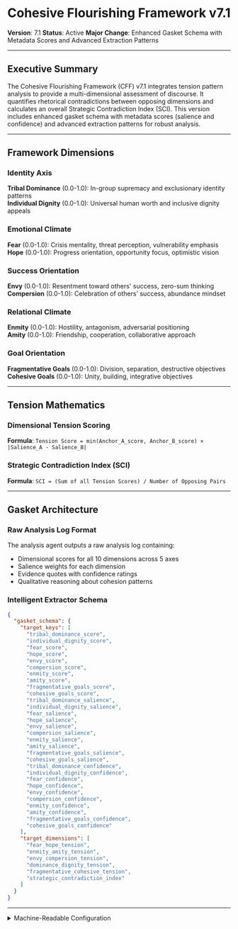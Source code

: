 # Cohesive Flourishing Framework v7.1
**Version**: 7.1
**Status**: Active
**Major Change**: Enhanced Gasket Schema with Metadata Scores and Advanced Extraction Patterns

---

## Executive Summary

The Cohesive Flourishing Framework (CFF) v7.1 integrates tension pattern analysis to provide a multi-dimensional assessment of discourse. It quantifies rhetorical contradictions between opposing dimensions and calculates an overall Strategic Contradiction Index (SCI). This version includes enhanced gasket schema with metadata scores (salience and confidence) and advanced extraction patterns for robust analysis.

---

## Framework Dimensions

### **Identity Axis**

**Tribal Dominance** (0.0-1.0): In-group supremacy and exclusionary identity patterns  
**Individual Dignity** (0.0-1.0): Universal human worth and inclusive dignity appeals

### **Emotional Climate**

**Fear** (0.0-1.0): Crisis mentality, threat perception, vulnerability emphasis  
**Hope** (0.0-1.0): Progress orientation, opportunity focus, optimistic vision

### **Success Orientation** 

**Envy** (0.0-1.0): Resentment toward others' success, zero-sum thinking  
**Compersion** (0.0-1.0): Celebration of others' success, abundance mindset

### **Relational Climate**

**Enmity** (0.0-1.0): Hostility, antagonism, adversarial positioning  
**Amity** (0.0-1.0): Friendship, cooperation, collaborative approach

### **Goal Orientation**

**Fragmentative Goals** (0.0-1.0): Division, separation, destructive objectives  
**Cohesive Goals** (0.0-1.0): Unity, building, integrative objectives

---

## Tension Mathematics

### **Dimensional Tension Scoring**

**Formula**: `Tension Score = min(Anchor_A_score, Anchor_B_score) × |Salience_A - Salience_B|`

### **Strategic Contradiction Index (SCI)**

**Formula**: `SCI = (Sum of all Tension Scores) / Number of Opposing Pairs`

---

## Gasket Architecture

### Raw Analysis Log Format
The analysis agent outputs a raw analysis log containing:
- Dimensional scores for all 10 dimensions across 5 axes
- Salience weights for each dimension
- Evidence quotes with confidence ratings
- Qualitative reasoning about cohesion patterns

### Intelligent Extractor Schema
```json
{
  "gasket_schema": {
    "target_keys": [
      "tribal_dominance_score",
      "individual_dignity_score",
      "fear_score",
      "hope_score",
      "envy_score",
      "compersion_score",
      "enmity_score",
      "amity_score",
      "fragmentative_goals_score",
      "cohesive_goals_score",
      "tribal_dominance_salience",
      "individual_dignity_salience",
      "fear_salience",
      "hope_salience",
      "envy_salience",
      "compersion_salience",
      "enmity_salience",
      "amity_salience",
      "fragmentative_goals_salience",
      "cohesive_goals_salience",
      "tribal_dominance_confidence",
      "individual_dignity_confidence",
      "fear_confidence",
      "hope_confidence",
      "envy_confidence",
      "compersion_confidence",
      "enmity_confidence",
      "amity_confidence",
      "fragmentative_goals_confidence",
      "cohesive_goals_confidence"
    ],
    "target_dimensions": [
      "fear_hope_tension",
      "enmity_amity_tension",
      "envy_compersion_tension",
      "dominance_dignity_tension",
      "fragmentative_cohesive_tension",
      "strategic_contradiction_index"
    ]
  }
}
```

---

<details><summary>Machine-Readable Configuration</summary>

```json
{
  "name": "cff_v7_1",
  "version": "v7.1",
  "display_name": "Cohesive Flourishing Framework v7.1",
  "analysis_variants": {
    "default": {
      "description": "Complete salience-weighted analysis with rhetorical tension pattern quantification and raw analysis log output.",
      "analysis_prompt": "Phase 1: Cognitive Priming: You are an expert discourse analyst specializing in social cohesion and rhetorical strategy analysis across diverse political contexts. Phase 2: Framework Methodology: Your task is to analyze the text using the Cohesive Flourishing Framework v7.1, which measures discourse patterns through ten dimensions across five strategic axes. Phase 3: Operational Definitions: Evaluate ten dimensions across five axes: Identity (Tribal Dominance vs. Individual Dignity), Emotional Climate (Fear vs. Hope), Success Orientation (Envy vs. Compersion), Relational Climate (Enmity vs. Amity), and Goal Orientation (Fragmentative vs. Cohesive Goals). Phase 4: Scoring Protocol: For each of the ten dimensions, provide ONLY: (1) intensity score (0.0-1.0), (2) salience (0.0-1.0), (3) confidence (0.0-1.0), (4) evidence quotes with justification. Phase 5: Raw Analysis Log Requirements: Your response must be a raw analysis log containing dimensional scores, evidence, and reasoning - NO JSON structure or derived calculations. Phase 6: Output Specification: Return raw analysis log with dimensional scores only - NO calculation of tension scores or SCI (these will be computed by code)."
    }
  },
  "dimension_groups": {
    "identity_axis": ["tribal_dominance", "individual_dignity"],
    "emotional_climate_axis": ["fear", "hope"],
    "success_orientation_axis": ["envy", "compersion"],
    "relational_climate_axis": ["enmity", "amity"],
    "goal_orientation_axis": ["fragmentative_goals", "cohesive_goals"]
  },
  "calculation_spec": {
    "tension_mathematics_explanation": "Rhetorical tension quantification using formula: Tension Score = min(Anchor_A_score, Anchor_B_score) × |Salience_A - Salience_B|.",
    "dimensional_tensions": {
      "fear_hope_tension": "min(fear, hope) * abs(fear_salience - hope_salience)",
      "enmity_amity_tension": "min(enmity, amity) * abs(enmity_salience - amity_salience)",
      "envy_compersion_tension": "min(envy, compersion) * abs(envy_salience - compersion_salience)",
      "dominance_dignity_tension": "min(tribal_dominance, individual_dignity) * abs(tribal_dominance_salience - individual_dignity_salience)",
      "fragmentative_cohesive_tension": "min(fragmentative_goals, cohesive_goals) * abs(fragmentative_goals_salience - cohesive_goals_salience)"
    },
    "strategic_contradiction_index": "(fear_hope_tension + enmity_amity_tension + envy_compersion_tension + dominance_dignity_tension + fragmentative_cohesive_tension) / 5"
  },
  "reliability_rubric": {
    "cronbachs_alpha": {
      "excellent": [0.80, 1.0],
      "good": [0.70, 0.79],
      "acceptable": [0.60, 0.69],
      "poor": [0.0, 0.59]
    },
    "notes": "Defines quality thresholds for framework reliability. The Synthesis Agent uses this for automated fit assessment."
  },
  "gasket_schema": {
    "version": "7.1",
    "extraction_method": "intelligent_extractor",
    "target_keys": [
      "tribal_dominance_score",
      "individual_dignity_score",
      "fear_score",
      "hope_score",
      "envy_score",
      "compersion_score",
      "enmity_score",
      "amity_score",
      "fragmentative_goals_score",
      "cohesive_goals_score",
      "tribal_dominance_salience",
      "individual_dignity_salience",
      "fear_salience",
      "hope_salience",
      "envy_salience",
      "compersion_salience",
      "enmity_salience",
      "amity_salience",
      "fragmentative_goals_salience",
      "cohesive_goals_salience",
      "tribal_dominance_confidence",
      "individual_dignity_confidence",
      "fear_confidence",
      "hope_confidence",
      "envy_confidence",
      "compersion_confidence",
      "enmity_confidence",
      "amity_confidence",
      "fragmentative_goals_confidence",
      "cohesive_goals_confidence"
    ],
    "extraction_patterns": {
      "tribal_dominance_score": ["tribal.{0,20}dominance.{0,20}score", "dominance.{0,20}score", "tribal.{0,20}score"],
      "individual_dignity_score": ["individual.{0,20}dignity.{0,20}score", "dignity.{0,20}score"],
      "fear_score": ["fear.{0,20}score"],
      "hope_score": ["hope.{0,20}score"],
      "envy_score": ["envy.{0,20}score"],
      "compersion_score": ["compersion.{0,20}score"],
      "enmity_score": ["enmity.{0,20}score"],
      "amity_score": ["amity.{0,20}score"],
      "fragmentative_goals_score": ["fragmentative.{0,20}goals.{0,20}score", "fragmentative.{0,20}score"],
      "cohesive_goals_score": ["cohesive.{0,20}goals.{0,20}score", "cohesive.{0,20}score"],
      "tribal_dominance_salience": ["tribal.{0,20}dominance.{0,20}salience", "dominance.{0,20}salience"],
      "individual_dignity_salience": ["individual.{0,20}dignity.{0,20}salience", "dignity.{0,20}salience"],
      "fear_salience": ["fear.{0,20}salience"],
      "hope_salience": ["hope.{0,20}salience"],
      "envy_salience": ["envy.{0,20}salience"],
      "compersion_salience": ["compersion.{0,20}salience"],
      "enmity_salience": ["enmity.{0,20}salience"],
      "amity_salience": ["amity.{0,20}salience"],
      "fragmentative_goals_salience": ["fragmentative.{0,20}goals.{0,20}salience", "fragmentative.{0,20}salience"],
      "cohesive_goals_salience": ["cohesive.{0,20}goals.{0,20}salience", "cohesive.{0,20}salience"],
      "tribal_dominance_confidence": ["tribal.{0,20}dominance.{0,20}confidence", "dominance.{0,20}confidence"],
      "individual_dignity_confidence": ["individual.{0,20}dignity.{0,20}confidence", "dignity.{0,20}confidence"],
      "fear_confidence": ["fear.{0,20}confidence"],
      "hope_confidence": ["hope.{0,20}confidence"],
      "envy_confidence": ["envy.{0,20}confidence"],
      "compersion_confidence": ["compersion.{0,20}confidence"],
      "enmity_confidence": ["enmity.{0,20}confidence"],
      "amity_confidence": ["amity.{0,20}confidence"],
      "fragmentative_goals_confidence": ["fragmentative.{0,20}goals.{0,20}confidence", "fragmentative.{0,20}confidence"],
      "cohesive_goals_confidence": ["cohesive.{0,20}goals.{0,20}confidence", "cohesive.{0,20}confidence"]
    },
    "validation_rules": {
      "required_fields": [
        "tribal_dominance_score", "individual_dignity_score", "fear_score", "hope_score", "envy_score",
        "compersion_score", "enmity_score", "amity_score", "fragmentative_goals_score", "cohesive_goals_score"
      ],
      "score_ranges": {"min": 0.0, "max": 1.0},
      "metadata_ranges": {
        "salience": {"min": 0.0, "max": 1.0},
        "confidence": {"min": 0.0, "max": 1.0}
      },
      "fallback_strategy": "use_default_values"
    }
  },
  "raw_analysis_log_format": {
    "description": "Raw analysis log containing dimensional scores, evidence, and reasoning without structured JSON",
    "content": "Free-form text with cohesion analysis including scores, evidence quotes, and qualitative reasoning"
  }
}
```

</details> 